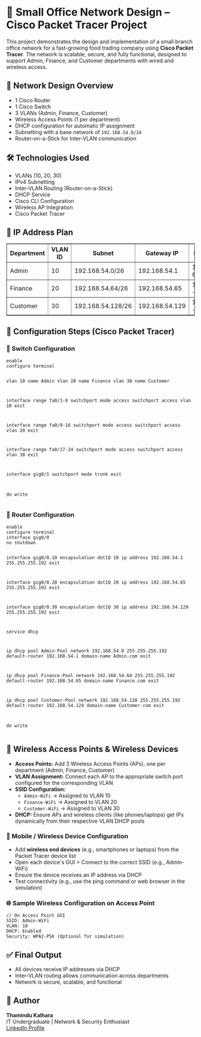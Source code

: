   <h1>🚀 Small Office Network Design – Cisco Packet Tracer Project</h1>

  <p>This project demonstrates the design and implementation of a small branch office network for a fast-growing food trading company using <strong>Cisco Packet Tracer</strong>. The network is scalable, secure, and fully functional, designed to support Admin, Finance, and Customer departments with wired and wireless access.</p>

  <h2>🧱 Network Design Overview</h2>
  <ul>
    <li>1 Cisco Router</li>
    <li>1 Cisco Switch</li>
    <li>3 VLANs (Admin, Finance, Customer)</li>
    <li>Wireless Access Points (1 per department)</li>
    <li>DHCP configuration for automatic IP assignment</li>
    <li>Subnetting with a base network of <code>192.168.54.0/24</code></li>
    <li>Router-on-a-Stick for Inter-VLAN communication</li>
  </ul>

  <h2>🛠️ Technologies Used</h2>
  <ul>
    <li>VLANs (10, 20, 30)</li>
    <li>IPv4 Subnetting</li>
    <li>Inter-VLAN Routing (Router-on-a-Stick)</li>
    <li>DHCP Service</li>
    <li>Cisco CLI Configuration</li>
    <li>Wireless AP Integration</li>
    <li>Cisco Packet Tracer</li>
  </ul>

  <h2>🧠 IP Address Plan</h2>
  <table border="1" cellpadding="8" cellspacing="0">
    <thead>
      <tr>
        <th>Department</th>
        <th>VLAN ID</th>
        <th>Subnet</th>
        <th>Gateway IP</th>
        <th>DHCP IP Range</th>
      </tr>
    </thead>
    <tbody>
      <tr>
        <td>Admin</td>
        <td>10</td>
        <td>192.168.54.0/26</td>
        <td>192.168.54.1</td>
        <td>192.168.54.2 - 62</td>
      </tr>
      <tr>
        <td>Finance</td>
        <td>20</td>
        <td>192.168.54.64/26</td>
        <td>192.168.54.65</td>
        <td>192.168.54.66 - 126</td>
      </tr>
      <tr>
        <td>Customer</td>
        <td>30</td>
        <td>192.168.54.128/26</td>
        <td>192.168.54.129</td>
        <td>192.168.54.130 - 190</td>
      </tr>
    </tbody>
  </table>

  <h2>🔧 Configuration Steps (Cisco Packet Tracer)</h2>

  <h3>🔹 Switch Configuration</h3>
  <pre><code>enable
configure terminal

vlan 10
name Admin
vlan 20
name Finance
vlan 30
name Customer

interface range fa0/1-8
switchport mode access
switchport access vlan 10
exit

interface range fa0/9-16
switchport mode access
switchport access vlan 20
exit

interface range fa0/17-24
switchport mode access
switchport access vlan 30
exit

interface gig0/1
switchport mode trunk
exit

do write</code></pre>

  <h3>🔹 Router Configuration</h3>
  <pre><code>enable
configure terminal
interface gig0/0
no shutdown

interface gig0/0.10
encapsulation dot1Q 10
ip address 192.168.54.1 255.255.255.192
exit

interface gig0/0.20
encapsulation dot1Q 20
ip address 192.168.54.65 255.255.255.192
exit

interface gig0/0.30
encapsulation dot1Q 30
ip address 192.168.54.129 255.255.255.192
exit

service dhcp

ip dhcp pool Admin-Pool
network 192.168.54.0 255.255.255.192
default-router 192.168.54.1
domain-name Admin.com
exit

ip dhcp pool Finance-Pool
network 192.168.54.64 255.255.255.192
default-router 192.168.54.65
domain-name Finance.com
exit

ip dhcp pool Customer-Pool
network 192.168.54.128 255.255.255.192
default-router 192.168.54.129
domain-name Customer.com
exit

do write</code></pre>

  <h2>📶 Wireless Access Points & Wireless Devices</h2>
  <ul>
    <li><strong>Access Points:</strong> Add 3 Wireless Access Points (APs), one per department (Admin, Finance, Customer)</li>
    <li><strong>VLAN Assignment:</strong> Connect each AP to the appropriate switch port configured for the corresponding VLAN</li>
    <li><strong>SSID Configuration:</strong> 
      <ul>
        <li><code>Admin-WiFi</code> → Assigned to VLAN 10</li>
        <li><code>Finance-WiFi</code> → Assigned to VLAN 20</li>
        <li><code>Customer-WiFi</code> → Assigned to VLAN 30</li>
      </ul>
    </li>
    <li><strong>DHCP:</strong> Ensure APs and wireless clients (like phones/laptops) get IPs dynamically from their respective VLAN DHCP pools</li>
  </ul>

  <h3>📱 Mobile / Wireless Device Configuration</h3>
  <ul>
    <li>Add <strong>wireless end devices</strong> (e.g., smartphones or laptops) from the Packet Tracer device list</li>
    <li>Open each device's GUI > Connect to the correct SSID (e.g., Admin-WiFi)</li>
    <li>Ensure the device receives an IP address via DHCP</li>
    <li>Test connectivity (e.g., use the ping command or web browser in the simulation)</li>
  </ul>

  <h3>🌐 Sample Wireless Configuration on Access Point</h3>
  <pre><code>// On Access Point GUI
SSID: Admin-WiFi
VLAN: 10
DHCP: Enabled
Security: WPA2-PSK (Optional for simulation)
</code></pre>

  <h2>✅ Final Output</h2>
  <ul>
    <li>All devices receive IP addresses via DHCP</li>
    <li>Inter-VLAN routing allows communication across departments</li>
    <li>Network is secure, scalable, and functional</li>
  </ul>
  

  <h2>🙌 Author</h2>
  <p><strong>Thamindu Kalhara</strong><br>
    IT Undergraduate | Network & Security Enthusiast<br>
    <a href="https://www.linkedin.com/in/ktdt-kalhara/">LinkedIn Profile</a>
  </p>
